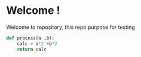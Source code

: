 # Welcome !

Welcome to repository, this repo purpose for testing

```python
def process(a ,b):
    calc = a*2 +b*2
    return calc
```